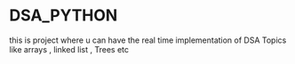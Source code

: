 # DSA_PYTHON
this is project where u can have the real time implementation of DSA Topics 
like arrays , linked list , Trees etc
